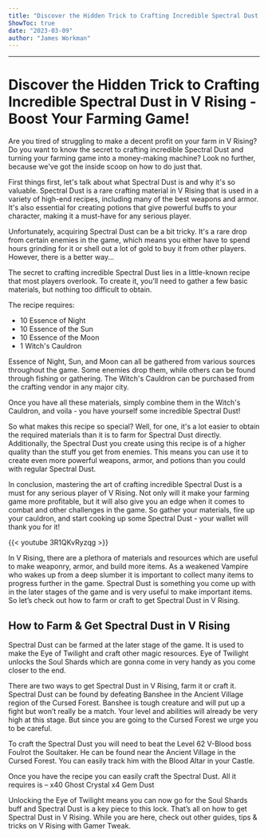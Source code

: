 ```yaml
---
title: "Discover the Hidden Trick to Crafting Incredible Spectral Dust in V Rising - Boost Your Farming Game!"
ShowToc: true 
date: "2023-03-09"
author: "James Workman"
---
```

*****
# Discover the Hidden Trick to Crafting Incredible Spectral Dust in V Rising - Boost Your Farming Game!

Are you tired of struggling to make a decent profit on your farm in V Rising? Do you want to know the secret to crafting incredible Spectral Dust and turning your farming game into a money-making machine? Look no further, because we've got the inside scoop on how to do just that.

First things first, let's talk about what Spectral Dust is and why it's so valuable. Spectral Dust is a rare crafting material in V Rising that is used in a variety of high-end recipes, including many of the best weapons and armor. It's also essential for creating potions that give powerful buffs to your character, making it a must-have for any serious player.

Unfortunately, acquiring Spectral Dust can be a bit tricky. It's a rare drop from certain enemies in the game, which means you either have to spend hours grinding for it or shell out a lot of gold to buy it from other players. However, there is a better way...

The secret to crafting incredible Spectral Dust lies in a little-known recipe that most players overlook. To create it, you'll need to gather a few basic materials, but nothing too difficult to obtain.

The recipe requires:

- 10 Essence of Night
- 10 Essence of the Sun
- 10 Essence of the Moon
- 1 Witch's Cauldron

Essence of Night, Sun, and Moon can all be gathered from various sources throughout the game. Some enemies drop them, while others can be found through fishing or gathering. The Witch's Cauldron can be purchased from the crafting vendor in any major city.

Once you have all these materials, simply combine them in the Witch's Cauldron, and voila - you have yourself some incredible Spectral Dust!

So what makes this recipe so special? Well, for one, it's a lot easier to obtain the required materials than it is to farm for Spectral Dust directly. Additionally, the Spectral Dust you create using this recipe is of a higher quality than the stuff you get from enemies. This means you can use it to create even more powerful weapons, armor, and potions than you could with regular Spectral Dust.

In conclusion, mastering the art of crafting incredible Spectral Dust is a must for any serious player of V Rising. Not only will it make your farming game more profitable, but it will also give you an edge when it comes to combat and other challenges in the game. So gather your materials, fire up your cauldron, and start cooking up some Spectral Dust - your wallet will thank you for it!

{{< youtube 3R1QKvRyzqg >}} 



In V Rising, there are a plethora of materials and resources which are useful to make weaponry, armor, and build more items. As a weakened Vampire who wakes up from a deep slumber it is important to collect many items to progress further in the game. Spectral Dust is something you come up with in the later stages of the game and is very useful to make important items. So let’s check out how to farm or craft to get Spectral Dust in V Rising.
 
## How to Farm & Get Spectral Dust in V Rising
 

 
Spectral Dust can be farmed at the later stage of the game. It is used to make the Eye of Twilight and craft other magic resources. Eye of Twilight unlocks the Soul Shards which are gonna come in very handy as you come closer to the end.
 
There are two ways to get Spectral Dust in V Rising, farm it or craft it. Spectral Dust can be found by defeating Banshee in the Ancient Village region of the Cursed Forest. Banshee is tough creature and will put up a fight but won’t really be a match. Your level and abilities will already be very high at this stage. But since you are going to the Cursed Forest we urge you to be careful.
 
To craft the Spectral Dust you will need to beat the Level 62 V-Blood boss Foulrot the Soultaker. He can be found near the Ancient Village in the Cursed Forest. You can easily track him with the Blood Altar in your Castle.
 
Once you have the recipe you can easily craft the Spectral Dust. All it requires is –
x40 Ghost Crystal
x4 Gem Dust
 
Unlocking the Eye of Twilight means you can now go for the Soul Shards buff and Spectral Dust is a key piece to this lock. That’s all on how to get Spectral Dust in V Rising. While you are here, check out other guides, tips & tricks on V Rising with Gamer Tweak.




